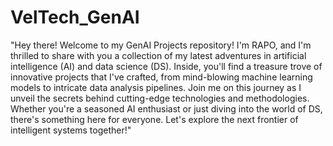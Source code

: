 # VelTech_GenAI

"Hey there! Welcome to my GenAI Projects repository! I'm RAPO, and I'm thrilled to share with you a collection of my latest adventures in artificial intelligence (AI) and data science (DS). Inside, you'll find a treasure trove of innovative projects that I've crafted, from mind-blowing machine learning models to intricate data analysis pipelines. Join me on this journey as I unveil the secrets behind cutting-edge technologies and methodologies. Whether you're a seasoned AI enthusiast or just diving into the world of DS, there's something here for everyone. Let's explore the next frontier of intelligent systems together!"
